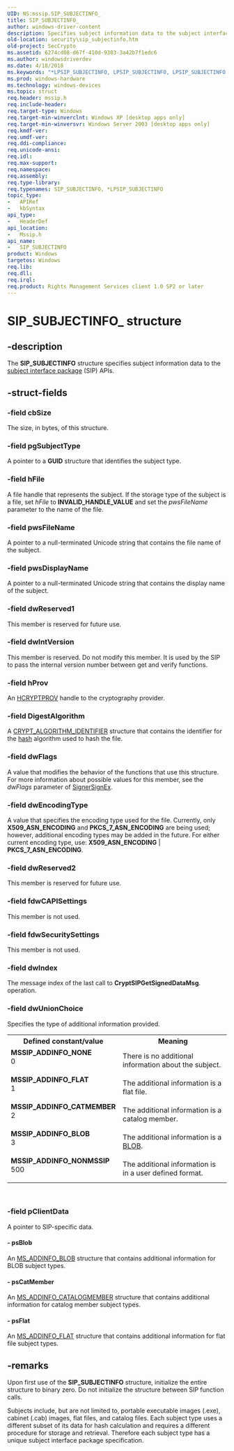 ```yaml
---
UID: NS:mssip.SIP_SUBJECTINFO_
title: SIP_SUBJECTINFO_
author: windows-driver-content
description: Specifies subject information data to the subject interface package (SIP) APIs.
old-location: security\sip_subjectinfo.htm
old-project: SecCrypto
ms.assetid: 6274cd08-d67f-410d-9303-3a42b7f1edc6
ms.author: windowsdriverdev
ms.date: 4/18/2018
ms.keywords: "*LPSIP_SUBJECTINFO, LPSIP_SUBJECTINFO, LPSIP_SUBJECTINFO structure pointer [Security], MSSIP_ADDINFO_BLOB, MSSIP_ADDINFO_CATMEMBER, MSSIP_ADDINFO_FLAT, MSSIP_ADDINFO_NONE, MSSIP_ADDINFO_NONMSSIP, SIP_SUBJECTINFO, SIP_SUBJECTINFO structure [Security], SIP_SUBJECTINFO_, mssip/LPSIP_SUBJECTINFO, mssip/SIP_SUBJECTINFO, security.sip_subjectinfo"
ms.prod: windows-hardware
ms.technology: windows-devices
ms.topic: struct
req.header: mssip.h
req.include-header: 
req.target-type: Windows
req.target-min-winverclnt: Windows XP [desktop apps only]
req.target-min-winversvr: Windows Server 2003 [desktop apps only]
req.kmdf-ver: 
req.umdf-ver: 
req.ddi-compliance: 
req.unicode-ansi: 
req.idl: 
req.max-support: 
req.namespace: 
req.assembly: 
req.type-library: 
req.typenames: SIP_SUBJECTINFO, *LPSIP_SUBJECTINFO
topic_type:
-	APIRef
-	kbSyntax
api_type:
-	HeaderDef
api_location:
-	Mssip.h
api_name:
-	SIP_SUBJECTINFO
product: Windows
targetos: Windows
req.lib: 
req.dll: 
req.irql: 
req.product: Rights Management Services client 1.0 SP2 or later
---
```


# SIP_SUBJECTINFO_ structure


## -description


The <b>SIP_SUBJECTINFO</b> structure specifies subject information data to the <a href="https://msdn.microsoft.com/3e9d7672-2314-45c8-8178-5a0afcfd0c50">subject interface package</a> (SIP) APIs.


## -struct-fields




### -field cbSize

The size, in bytes, of this structure.


### -field pgSubjectType

A pointer to a <b>GUID</b> structure that identifies the subject type.


### -field hFile

A file handle that represents the subject. If the storage type of the subject is a file, set <i>hFile</i> to <b>INVALID_HANDLE_VALUE</b> and set the <i>pwsFileName</i> parameter to the name of the file.


### -field pwsFileName

A pointer to a null-terminated Unicode string that contains the file name of the subject.


### -field pwsDisplayName

A pointer to a null-terminated Unicode string that contains the display name of 
                                                the subject.


### -field dwReserved1

This member is reserved for future use.


### -field dwIntVersion

This member is reserved. Do not modify  this member. It is used by the SIP to pass the internal version number
                                                between get and verify functions.


### -field hProv

An <a href="https://msdn.microsoft.com/8ec6b392-06bc-4717-8657-7ea9a43d03fb">HCRYPTPROV</a> handle to the cryptography provider.


### -field DigestAlgorithm

A <a href="https://msdn.microsoft.com/ef0d3aa6-6b36-426f-a14c-2fdf7543deb9">CRYPT_ALGORITHM_IDENTIFIER</a> structure that contains the identifier for the <a href="https://msdn.microsoft.com/4165b820-30fc-477e-a690-81109f161323">hash</a> algorithm used to hash the file.


### -field dwFlags

A value that modifies the behavior of the functions that use this structure. For more information about possible values for this member, see the <i>dwFlags</i> parameter of <a href="https://msdn.microsoft.com/9921ffae-2299-4bf2-b76d-77f7f6afb663">SignerSignEx</a>.


### -field dwEncodingType

A value that specifies the encoding type used for the file. Currently, only <b>X509_ASN_ENCODING</b> and <b>PKCS_7_ASN_ENCODING</b> are being used; however, additional encoding types may be added in the future. For either current encoding type, use: <b>X509_ASN_ENCODING</b> | <b>PKCS_7_ASN_ENCODING</b>.


### -field dwReserved2

This member is reserved  for future use.


### -field fdwCAPISettings

This member is not used.


### -field fdwSecuritySettings

This member is not used.


### -field dwIndex

The message index of the last call to <b>CryptSIPGetSignedDataMsg</b>. operation.


### -field dwUnionChoice

Specifies the type of additional information provided.

<table>
<tr>
<th>Defined constant/value</th>
<th>Meaning</th>
</tr>
<tr>
<td width="40%"><a id="MSSIP_ADDINFO_NONE"></a><a id="mssip_addinfo_none"></a><dl>
<dt><b>MSSIP_ADDINFO_NONE</b></dt>
<dt>0</dt>
</dl>
</td>
<td width="60%">
There is no additional information about the subject.

</td>
</tr>
<tr>
<td width="40%"><a id="MSSIP_ADDINFO_FLAT"></a><a id="mssip_addinfo_flat"></a><dl>
<dt><b>MSSIP_ADDINFO_FLAT</b></dt>
<dt>1</dt>
</dl>
</td>
<td width="60%">
The additional information is a flat file.

</td>
</tr>
<tr>
<td width="40%"><a id="MSSIP_ADDINFO_CATMEMBER"></a><a id="mssip_addinfo_catmember"></a><dl>
<dt><b>MSSIP_ADDINFO_CATMEMBER</b></dt>
<dt>2</dt>
</dl>
</td>
<td width="60%">
The additional information is a catalog member.

</td>
</tr>
<tr>
<td width="40%"><a id="MSSIP_ADDINFO_BLOB"></a><a id="mssip_addinfo_blob"></a><dl>
<dt><b>MSSIP_ADDINFO_BLOB</b></dt>
<dt>3</dt>
</dl>
</td>
<td width="60%">
The additional information is a <a href="https://msdn.microsoft.com/2e570727-7da0-4e17-bf5d-6fe0e6aef65b">BLOB</a>.

</td>
</tr>
<tr>
<td width="40%"><a id="MSSIP_ADDINFO_NONMSSIP"></a><a id="mssip_addinfo_nonmssip"></a><dl>
<dt><b>MSSIP_ADDINFO_NONMSSIP</b></dt>
<dt>500</dt>
</dl>
</td>
<td width="60%">
The additional information is in a user defined format.

</td>
</tr>
</table>
 


### -field pClientData

A pointer to SIP-specific data.


#### - psBlob

An <a href="https://msdn.microsoft.com/236c8778-0b80-4157-8a81-24712ebf9a77">MS_ADDINFO_BLOB</a> structure that contains additional information for BLOB subject types.


#### - psCatMember

An <a href="https://msdn.microsoft.com/40a00c8a-95e4-406c-b04e-0d29beb70d67">MS_ADDINFO_CATALOGMEMBER</a> structure that contains additional information for catalog member subject types.


#### - psFlat

An <a href="https://msdn.microsoft.com/9f5bebd1-8eda-456d-9339-3334a19c0ea4">MS_ADDINFO_FLAT</a> structure that contains additional information for flat file subject types.


## -remarks



Upon first use of the <b>SIP_SUBJECTINFO</b> structure, initialize the entire structure to binary zero. Do not initialize the structure between SIP function calls.

Subjects include, but are not limited to, portable executable images (.exe), cabinet (.cab) images, flat files, and catalog files. Each subject type uses a different subset of its data for hash calculation and requires a different procedure for storage and retrieval. Therefore each subject type has a unique subject interface package specification.



